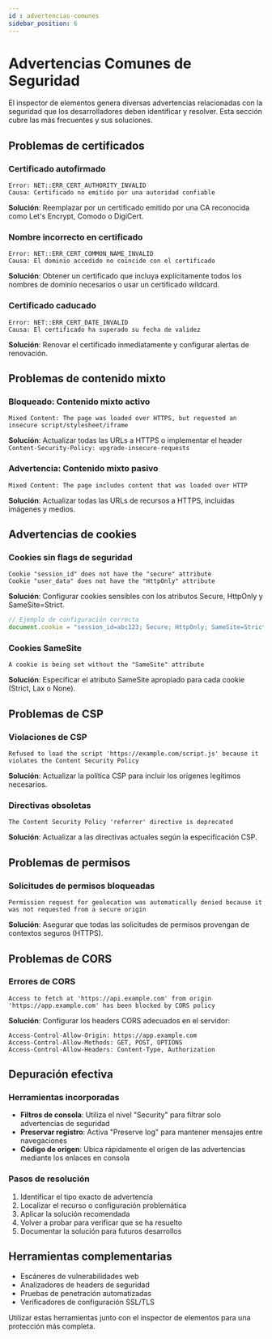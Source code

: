 ```yaml
---
id : advertencias-comunes
sidebar_position: 6
---
```


# Advertencias Comunes de Seguridad

El inspector de elementos genera diversas advertencias relacionadas con la seguridad que los desarrolladores deben identificar y resolver. Esta sección cubre las más frecuentes y sus soluciones.

## Problemas de certificados

### Certificado autofirmado

```
Error: NET::ERR_CERT_AUTHORITY_INVALID
Causa: Certificado no emitido por una autoridad confiable
```

**Solución**: Reemplazar por un certificado emitido por una CA reconocida como Let's Encrypt, Comodo o DigiCert.

### Nombre incorrecto en certificado

```
Error: NET::ERR_CERT_COMMON_NAME_INVALID
Causa: El dominio accedido no coincide con el certificado
```

**Solución**: Obtener un certificado que incluya explícitamente todos los nombres de dominio necesarios o usar un certificado wildcard.

### Certificado caducado

```
Error: NET::ERR_CERT_DATE_INVALID
Causa: El certificado ha superado su fecha de validez
```

**Solución**: Renovar el certificado inmediatamente y configurar alertas de renovación.

## Problemas de contenido mixto

### Bloqueado: Contenido mixto activo

```
Mixed Content: The page was loaded over HTTPS, but requested an insecure script/stylesheet/iframe
```

**Solución**: Actualizar todas las URLs a HTTPS o implementar el header `Content-Security-Policy: upgrade-insecure-requests`

### Advertencia: Contenido mixto pasivo

```
Mixed Content: The page includes content that was loaded over HTTP
```

**Solución**: Actualizar todas las URLs de recursos a HTTPS, incluidas imágenes y medios.

## Advertencias de cookies

### Cookies sin flags de seguridad

```
Cookie "session_id" does not have the "secure" attribute
Cookie "user_data" does not have the "HttpOnly" attribute
```

**Solución**: Configurar cookies sensibles con los atributos Secure, HttpOnly y SameSite=Strict.

```javascript
// Ejemplo de configuración correcta
document.cookie = "session_id=abc123; Secure; HttpOnly; SameSite=Strict";
```

### Cookies SameSite

```
A cookie is being set without the "SameSite" attribute
```

**Solución**: Especificar el atributo SameSite apropiado para cada cookie (Strict, Lax o None).

## Problemas de CSP

### Violaciones de CSP

```
Refused to load the script 'https://example.com/script.js' because it violates the Content Security Policy
```

**Solución**: Actualizar la política CSP para incluir los orígenes legítimos necesarios.

### Directivas obsoletas

```
The Content Security Policy 'referrer' directive is deprecated
```

**Solución**: Actualizar a las directivas actuales según la especificación CSP.

## Problemas de permisos

### Solicitudes de permisos bloqueadas

```
Permission request for geolocation was automatically denied because it was not requested from a secure origin
```

**Solución**: Asegurar que todas las solicitudes de permisos provengan de contextos seguros (HTTPS).

## Problemas de CORS

### Errores de CORS

```
Access to fetch at 'https://api.example.com' from origin 'https://app.example.com' has been blocked by CORS policy
```

**Solución**: Configurar los headers CORS adecuados en el servidor:

```
Access-Control-Allow-Origin: https://app.example.com
Access-Control-Allow-Methods: GET, POST, OPTIONS
Access-Control-Allow-Headers: Content-Type, Authorization
```

## Depuración efectiva

### Herramientas incorporadas

- **Filtros de consola**: Utiliza el nivel "Security" para filtrar solo advertencias de seguridad
- **Preservar registro**: Activa "Preserve log" para mantener mensajes entre navegaciones
- **Código de origen**: Ubica rápidamente el origen de las advertencias mediante los enlaces en consola

### Pasos de resolución

1. Identificar el tipo exacto de advertencia
2. Localizar el recurso o configuración problemática
3. Aplicar la solución recomendada
4. Volver a probar para verificar que se ha resuelto
5. Documentar la solución para futuros desarrollos

## Herramientas complementarias

- Escáneres de vulnerabilidades web
- Analizadores de headers de seguridad
- Pruebas de penetración automatizadas
- Verificadores de configuración SSL/TLS

Utilizar estas herramientas junto con el inspector de elementos para una protección más completa.